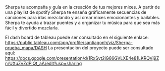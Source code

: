 Sherpa te acompaña y guía en la creación de tus mejores mixes. A partir de una playlist de spotify Sherpa te enseña gráficamente secuencias de canciones para irlas mezclando y así crear mixes emocionantes y bailables. Sherpa te ayuda a trazar puentes y a organizar tu música para que sea más fácil y divertido mezclarla.

El dash board de tableau puede ser consultado en el siguiente enlace: https://public.tableau.com/app/profile/santiagonh/viz/Sherpa-prueba_mapa/DASH
La presentación del proyecto puede ser consultado aquí: https://docs.google.com/presentation/d/1RxSyt2iG86GVLXE4e81LKRQVj9ZnrUXuZvZdPlQt_aA/edit?usp=sharing
